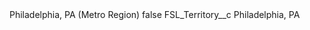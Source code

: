 <?xml version="1.0" encoding="UTF-8"?>
<CustomMetadata xmlns="http://soap.sforce.com/2006/04/metadata" xmlns:xsi="http://www.w3.org/2001/XMLSchema-instance" xmlns:xsd="http://www.w3.org/2001/XMLSchema">
    <label>Philadelphia, PA (Metro Region)</label>
    <protected>false</protected>
    <values>
        <field>FSL_Territory__c</field>
        <value xsi:type="xsd:string">Philadelphia, PA</value>
    </values>
</CustomMetadata>
